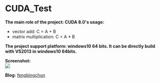 # CUDA_Test
**The main role of the project: CUDA 8.0's usage:**
- vector add: C = A + B
- matrix multiplication: C = A * B

**The project support platform: windows10 64 bits. It can be directly build with VS2013 in windows10 64bits.**

**Screenshot:**  
![](https://github.com/fengbingchun/CUDA_Test/blob/master/prj/x86_x64_vc12/Screenshot.png)

**Blog:** [fengbingchun](http://blog.csdn.net/fengbingchun/article/category/1531463)